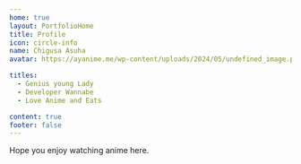 ```yaml
---
home: true
layout: PortfolioHome
title: Profile
icon: circle-info
name: Chigusa Asuha
avatar: https://ayanime.me/wp-content/uploads/2024/05/undefined_image.png

titles:
  - Genius young Lady
  - Developer Wannabe
  - Love Anime and Eats

content: true
footer: false
---
```


Hope you enjoy watching anime here.

